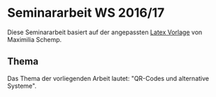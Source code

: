 # Seminararbeit WS 2016/17

Diese Seminararbeit basiert auf der angepassten [Latex Vorlage](https://github.com/beac0n/Latex_Vorlage) von Maximilia Schemp.

## Thema
Das Thema der vorliegenden Arbeit lautet: "QR-Codes und alternative Systeme".
